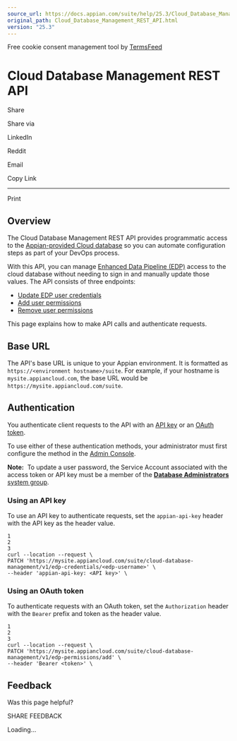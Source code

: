 ```yaml
---
source_url: https://docs.appian.com/suite/help/25.3/Cloud_Database_Management_REST_API.html
original_path: Cloud_Database_Management_REST_API.html
version: "25.3"
---
```


Free cookie consent management tool by [TermsFeed](https://www.termsfeed.com/)

# Cloud Database Management REST API

Share

Share via

LinkedIn

Reddit

Email

Copy Link

* * *

Print

## Overview

The Cloud Database Management REST API provides programmatic access to the [Appian-provided Cloud database](appian-cloud-database-administration.html) so you can automate configuration steps as part of your DevOps process.

With this API, you can manage [Enhanced Data Pipeline (EDP)](Enhanced_Data_Pipeline_for_Appian_Cloud.html) access to the cloud database without needing to sign in and manually update those values. The API consists of three endpoints:

-   [Update EDP user credentials](Update_Enhanced_Data_Pipeline_Credential_Endpoint.html)
-   [Add user permissions](Add_EDP_User_Permissions.html)
-   [Remove user permissions](Remove_EDP_User_Permissions.html)

This page explains how to make API calls and authenticate requests.

## Base URL

The API's base URL is unique to your Appian environment. It is formatted as `https://<environment hostname>/suite`. For example, if your hostname is `mysite.appiancloud.com`, the base URL would be `https://mysite.appiancloud.com/suite`.

## Authentication

You authenticate client requests to the API with an [API key](#using-an-api-key) or an [OAuth token](#using-an-oauth-token).

To use either of these authentication methods, your administrator must first configure the method in the [Admin Console](Appian_Administration_Console.html#web-api-authentication).

**Note:**  To update a user password, the Service Account associated with the access token or API key must be a member of the [**Database Administrators** system group](User_Roles.html#database-administrator-role).

### Using an API key

To use an API key to authenticate requests, set the `appian-api-key` header with the API key as the header value.

```
1
2
3
curl --location --request \
PATCH 'https://mysite.appiancloud.com/suite/cloud-database-management/v1/edp-credentials/<edp-username>' \
--header 'appian-api-key: <API key>' \
```

### Using an OAuth token

To authenticate requests with an OAuth token, set the `Authorization` header with the `Bearer` prefix and token as the header value.

```
1
2
3
curl --location --request \
PATCH 'https://mysite.appiancloud.com/suite/cloud-database-management/v1/edp-permissions/add' \
--header 'Bearer <token>' \
```

## Feedback

Was this page helpful?

SHARE FEEDBACK

Loading...